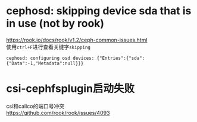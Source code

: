 # cephosd: skipping device sda that is in use (not by rook)
https://rook.io/docs/rook/v1.2/ceph-common-issues.html  
使用`ctrl+F`进行查看关键字`skipping`

```
cephosd: configuring osd devices: {"Entries":{"sda":{"Data":-1,"Metadata":null}}}
```


# csi-cephfsplugin启动失败
csi和calico的端口号冲突  
https://github.com/rook/rook/issues/4093  
